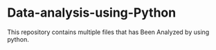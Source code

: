 # Data-analysis-using-Python
This repository contains multiple files that has Been Analyzed by using python.
